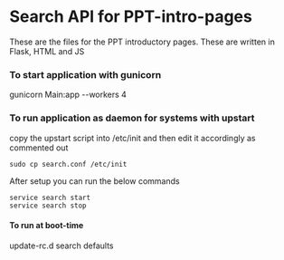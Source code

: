 # Search API for PPT-intro-pages
These are the files for the PPT introductory pages. These are written in Flask, HTML and JS

### To start application with gunicorn


gunicorn Main:app --workers 4


### To run application as daemon for systems with upstart


copy the upstart script into /etc/init and then edit it accordingly as commented out

```
sudo cp search.conf /etc/init

```
After setup you can run the below commands
```
service search start
service search stop
```

#### To run at boot-time

update-rc.d search defaults
